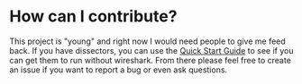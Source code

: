 # How can I contribute?
This project is "young" and right now I would need people to give me feed back. 
If you have dissectors, you can use the [Quick Start Guide](https://github.com/MarkoPaul0/WireBait#quick_start) 
to see if you can get them to run without wireshark.
From there please feel free to create an issue if you want to report a bug or even ask questions.
